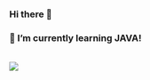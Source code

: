 ### Hi there 👋

### 🌱 I’m currently learning JAVA!

<!--
**gusrb8925/gusrb8925** is a ✨ _special_ ✨ repository because its `README.md` (this file) appears on your GitHub profile.

Here are some ideas to get you started:

- 🔭 I’m currently working on ...
- 🌱 I’m currently learning ...
- 👯 I’m looking to collaborate on ...
- 🤔 I’m looking for help with ...
- 💬 Ask me about ...
- 📫 How to reach me: ...
- 😄 Pronouns: ...
- ⚡ Fun fact: ...
-->
<br>
<a href="https://github.com/gusrb8925?tab=repositories">
  <img align="center" src="https://github-readme-stats.anuraghazra1.vercel.app/api/top-langs/?username=gusrb8925&theme=radical&layout=compact" />
</a>
